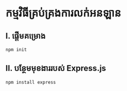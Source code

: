 # កម្មវិធីគ្រប់គ្រងការលក់អនឡាន

## I. ផ្ដើមគម្រោង
```
npm init
```

## II. បន្ថែមមុខងាររបស់ Express.js
```
npm install express
```